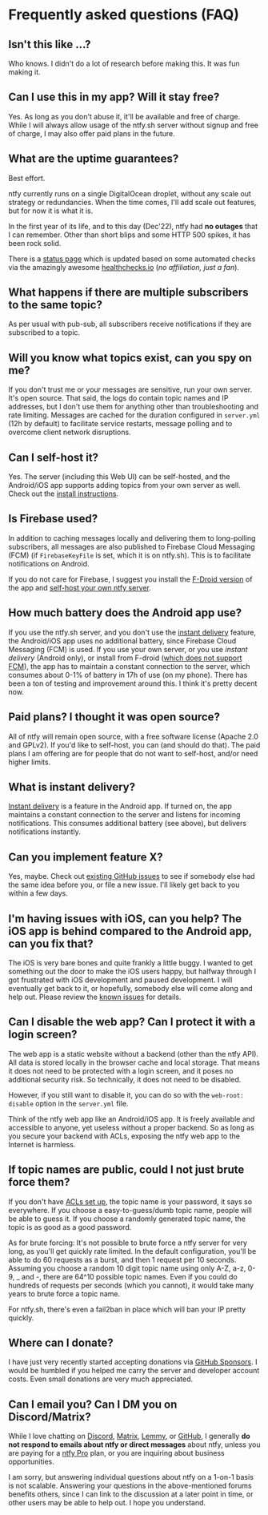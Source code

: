 # Frequently asked questions (FAQ)

## Isn't this like ...?
Who knows. I didn't do a lot of research before making this. It was fun making it.

## Can I use this in my app? Will it stay free?
Yes. As long as you don't abuse it, it'll be available and free of charge. While I will always allow usage of the ntfy.sh
server without signup and free of charge, I may also offer paid plans in the future.

## What are the uptime guarantees?
Best effort. 

ntfy currently runs on a single DigitalOcean droplet, without any scale out strategy or redundancies. When the time comes,
I'll add scale out features, but for now it is what it is.

In the first year of its life, and to this day (Dec'22), ntfy had **no outages** that I can remember. Other than short 
blips and some HTTP 500 spikes, it has been rock solid.   

There is a [status page](https://ntfy.statuspage.io/) which is updated based on some automated checks via the amazingly 
awesome [healthchecks.io](https://healthchecks.io/) (_no affiliation, just a fan_).

## What happens if there are multiple subscribers to the same topic?
As per usual with pub-sub, all subscribers receive notifications if they are subscribed to a topic.

## Will you know what topics exist, can you spy on me?
If you don't trust me or your messages are sensitive, run your own server. It's open source.
That said, the logs do contain topic names and IP addresses, but I don't use them for anything other than
troubleshooting and rate limiting. Messages are cached for the duration configured in `server.yml` (12h by default) 
to facilitate service restarts, message polling and to overcome client network disruptions.

## Can I self-host it?
Yes. The server (including this Web UI) can be self-hosted, and the Android/iOS app supports adding topics from
your own server as well. Check out the [install instructions](install.md).

## Is Firebase used?
In addition to caching messages locally and delivering them to long-polling subscribers, all messages are also
published to Firebase Cloud Messaging (FCM) (if `FirebaseKeyFile` is set, which it is on ntfy.sh). This
is to facilitate notifications on Android. 

If you do not care for Firebase, I suggest you install the [F-Droid version](https://f-droid.org/en/packages/io.heckel.ntfy/)
of the app and [self-host your own ntfy server](install.md).

## How much battery does the Android app use?
If you use the ntfy.sh server, and you don't use the [instant delivery](subscribe/phone.md#instant-delivery) feature, 
the Android/iOS app uses no additional battery, since Firebase Cloud Messaging (FCM) is used. If you use your own server, 
or you use *instant delivery* (Android only),  or install from F-droid ([which does not support FCM](https://f-droid.org/docs/Inclusion_Policy/)),
the app has to maintain a constant connection to the server, which consumes about 0-1% of battery in 17h of use (on my phone). 
There has been a ton of testing and improvement around this. I think it's pretty decent now.

## Paid plans? I thought it was open source?
All of ntfy will remain open source, with a free software license (Apache 2.0 and GPLv2). If you'd like to self-host, you
can (and should do that). The paid plans I am offering are for people that do not want to self-host, and/or need higher
limits.

## What is instant delivery?
[Instant delivery](subscribe/phone.md#instant-delivery) is a feature in the Android app. If turned on, the app maintains a constant connection to the
server and listens for incoming notifications. This consumes additional battery (see above),
but delivers notifications instantly.

## Can you implement feature X?
Yes, maybe. Check out [existing GitHub issues](https://github.com/binwiederhier/ntfy/issues) to see if somebody else had
the same idea before you, or file a new issue. I'll likely get back to you within a few days.

## I'm having issues with iOS, can you help? The iOS app is behind compared to the Android app, can you fix that?
The iOS is very bare bones and quite frankly a little buggy. I wanted to get something out the door to make the iOS users
happy, but halfway through I got frustrated with iOS development and paused development. I will eventually get back to
it, or hopefully, somebody else will come along and help out. Please review the [known issues](known-issues.md) for details.

## Can I disable the web app? Can I protect it with a login screen?
The web app is a static website without a backend (other than the ntfy API). All data is stored locally in the browser
cache and local storage. That means it does not need to be protected with a login screen, and it poses no additional 
security risk. So technically, it does not need to be disabled.

However, if you still want to disable it, you can do so with the `web-root: disable` option in the `server.yml` file. 

Think of the ntfy web app like an Android/iOS app. It is freely available and accessible to anyone, yet useless without
a proper backend. So as long as you secure your backend with ACLs, exposing the ntfy web app to the Internet is harmless.

## If topic names are public, could I not just brute force them?
If you don't have [ACLs set up](config.md#access-control), the topic name is your password, it says so everywhere. If you
choose a easy-to-guess/dumb topic name, people will be able to guess it. If you choose a randomly generated topic name,
the topic is as good as a good password.

As for brute forcing: It's not possible to brute force a ntfy server for very long, as you'll get quickly rate limited.
In the default configuration, you'll be able to do 60 requests as a burst, and then 1 request per 10 seconds. Assuming you
choose a random 10 digit topic name using only A-Z, a-z, 0-9, _ and -, there are 64^10 possible topic names. Even if you
could do hundreds of requests per seconds (which you cannot), it would take many years to brute force a topic name.

For ntfy.sh, there's even a fail2ban in place which will ban your IP pretty quickly.

## Where can I donate?
I have just very recently started accepting donations via [GitHub Sponsors](https://github.com/sponsors/binwiederhier).
I would be humbled if you helped me carry the server and developer account costs. Even small donations are very much
appreciated.

## Can I email you? Can I DM you on Discord/Matrix?
While I love chatting on [Discord](https://discord.gg/cT7ECsZj9w), [Matrix](https://matrix.to/#/#ntfy-space:matrix.org), 
[Lemmy](https://discuss.ntfy.sh/c/ntfy), or [GitHub](https://github.com/binwiederhier/ntfy/issues), I generally 
**do not respond to emails about ntfy or direct messages** about ntfy, unless you are paying for a 
[ntfy Pro](https://ntfy.sh/#pricing) plan, or you are inquiring about business opportunities. 

I am sorry, but answering individual questions about ntfy on a 1-on-1 basis is not scalable. Answering your questions 
in the above-mentioned forums benefits others, since I can link to the discussion at a later point in time, or other users
may be able to help out. I hope you understand.
